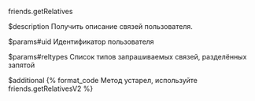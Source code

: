 friends.getRelatives

$description
Получить описание связей пользователя.

$params#uid
Идентификатор пользователя

$params#reltypes
Список типов запрашиваемых связей, разделённых запятой

$additional
{% format_code Метод устарел, используйте friends.getRelativesV2 %}